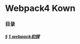 # Webpack4 Kown
### 目录
##### &sect; [1.webpack初探](https://github.com/DxLucky/know-how/tree/master/webpack4%20know/webpack%E5%88%9D%E6%8E%A2)